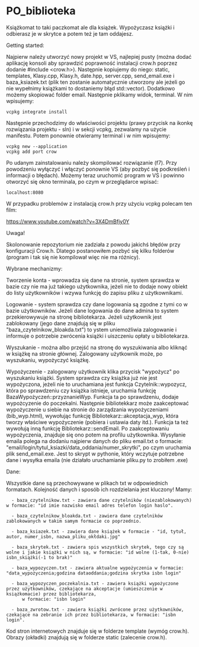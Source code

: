 # PO_biblioteka
Książkomat to taki paczkomat ale dla książek. Wypożyczasz książki i odbierasz je w skrytce a potem też je tam oddajesz.

Getting started:

Najpierw należy utworzyć nowy projekt w VS, najlepiej pusty (można dodać aplikację konsoli aby sprawdzić poprawność instalacji crow.h poprzez dodanie #include <crow.h>). Następnie kopiujemy do niego: static, templates, Klasy.cpp, Klasy.h, date.hpp, server.cpp, send_email.exe i baza_ksiazek.txt (plik ten zostanie automatycznie utworzony ale jeżeli go nie wypełnimy książkami to dostaniemy błąd std::vector).
Dodatkowo możemy skopiować folder email.
Następnie pklikamy widok, terminal. W nim wpisujemy:

    vcpkg integrate install

Następnie przechodzimy do właściwości projektu (prawy przycisk na ikonkę rozwiązania projektu - sln) i w sekcji vcpkg, zezwalamy na użycie manifestu.
Potem ponownie otwieramy terminal i w nim wpisujemy:

    vcpkg new --application
    vcpkg add port crow

Po udanym zainstalowaniu należy skompilować rozwiązanie (f7). Przy powodzeniu wyłączyć i włączyć ponownie VS (aby pozbyć się podkreśleń i informacji o błędach).
Możemy teraz uruchomić program w VS i powinno otworzyć się okno terminala, po czym w przeglądarce wpisać:

    localhost:8080

W przypadku problemów z instalacją crow.h przy użyciu vcpkg polecam ten film:

https://www.youtube.com/watch?v=3X4DmBfjy0Y

Uwaga!

Skolonowanie repozytorium nie zadziała z powodu jakichś błędów przy konfiguracji Crow.h. Dlatego postanowiłem pozbyć się kilku folderów (program i tak się nie kompilował więc nie ma różnicy).

Wybrane mechanizmy:

Tworzenie konta - wprowadza się dane na stronie, system sprawdza w bazie czy nie ma już takiego użytkownika, jeżeli nie to dodaje nowy obiekt do listy użytkowników i wzywa   funkcję do zapisu pliku z użytkownikami.


Logowanie - system sprawdza czy dane logowania są zgodne z tymi co w bazie użytkowników. Jeżeli dane logowania do dane admina to system przekierowywuje na stronę bibliotekarza.
Jeżeli użytkownik jest zablokowany (jego dane znajdują się w pliku "baza_czytelnikow_bloakda.txt") to ystem uniemożliwia zalogowanie i informuje o potrzebie zwrócenia książki i uiszczeniu opłaty u bibliotekarza.


Wyszukanie - można albo przejść na stronę do wyszukiwania albo kliknąć w książkę na stronie głównej. Zalogowany użytkownik może, po wyszukaniu, wypożyczyć książkę.


Wypożyczenie - zalogowany użytkownik klika przycisk "wypożycz" po wyszukaniu książki. System sprawdza czy książka już nie jest wypożyczona, jeżeli nie to uruchamiana jest funkcja Czytelnik::wypozycz, która po sprawdzeniu czy książka istnieje, uruchamia funkcję BazaWypożyczeń::przyznanieWyp. Funkcja ta po sprawdzeniu, dodaje wypożcyzenie do poczekalni.
Następnie bibliotekkarz może zaakceptować wypożyczenie u siebie na stronie do zarządzania wypożyczeniami (bib_wyp.html), wywołując funkcję Bibliotekarz::akceptacja_wyp, która tworzy właściwe wypożyczenie (pobiera i ustawia daty itd.). Funkcja ta też wywołują inną funkcję Bibliotekarz::sendEmail. Po zaakceptowaniu wypożyczenia, znajduje się ono potem na profilu użytkownika.
Wysyłanie emaila polega na dodaniu najpierw danych do pliku email.txt o formacie: "email/login/tytul_ksiazki/data_oddania/numer_skrytki", po czym uruchamia plik send_email.exe.
Jest to skrypt w pythonie, który wczytuje potrzebne dane i wysyłka emaila (nie działało uruchamianie pliku.py to zrobiłem .exe)

Dane:

  Wszystkie dane są przechowywane w plikach txt w odpowiednich formatach. Kolejność danych i sposób ich rozdzielania jest kluczony!
    Mamy:
    
      - baza_czytelnikow.txt - zawiera dane czytelników (niezablokowanych) w formacie: "id imie nazwisko email adres telefon login haslo".
      
      - baza_czytelnikow_bloakda.txt - zawiera dane czytelników zablokowanych w takim samym formacie co poprzednio.
      
      - baza_ksiazek.txt - zawiera dane książek w formacie - "id, tytuł, autor, numer_isbn, nazwa_pliku_okłdaki.jpg"
      
      - baza_skrytek.txt - zawiera spis wszystkich skrytek, tego czy są wolne i jakie książki w nich są, w formacie: "id wolne (1-tak, 0-nie) isbn_skiążki(-1 to brak)"
      
      - baza_wypozyczen.txt - zawiera aktualne wypożyczenia w formacie: "data_wypożyczenia;godzina dataoddania;godzina skrytka isbn login"
      
      - baza_wypozyczen_poczekalnia.txt - zawiera książki wypożyczone przez użytkowników, czekające na akceptacje (umieszczenie w książkomacie) przez bibliotekarza, 
          w formacie: "isbn login"
          
      - baza_zwrotow.txt - zawiera książki zwrócone przez użytkowników, czekające na zebranie ich przez bibliotekarza, w formacie: "isbn login".

Kod stron internetowych znajduje się w folderze template (wymóg crow.h).
Obrazy (okładki) znajdują się w folderze static (zalecenie crow.h).
